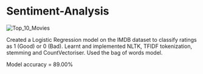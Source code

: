 # Sentiment-Analysis

![Top_10_Movies](https://user-images.githubusercontent.com/55191934/92633819-fa156380-f2f0-11ea-9610-3439e0f7258b.jpg)

Created a Logistic Regression model on the IMDB dataset to classify ratings as 1 (Good) or 0 (Bad).
Learnt and implemented NLTK, TFIDF tokenization, stemming and CountVectoriser. 
Used the bag of words model.

Model accuracy = 89.00%
